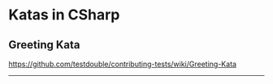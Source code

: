 # Katas in CSharp

## Greeting Kata

https://github.com/testdouble/contributing-tests/wiki/Greeting-Kata

---